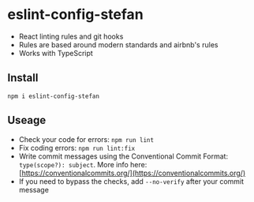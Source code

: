 # eslint-config-stefan

* React linting rules and git hooks
* Rules are based around modern standards and airbnb's rules
* Works with TypeScript


## Install

```
npm i eslint-config-stefan
```


## Useage
* Check your code for errors: `npm run lint`
* Fix coding errors: `npm run lint:fix`
* Write commit messages using the Conventional Commit Format: `type(scope?): subject`. More info here: [https://conventionalcommits.org/](https://conventionalcommits.org/)
* If you need to bypass the checks, add `--no-verify` after your commit message

